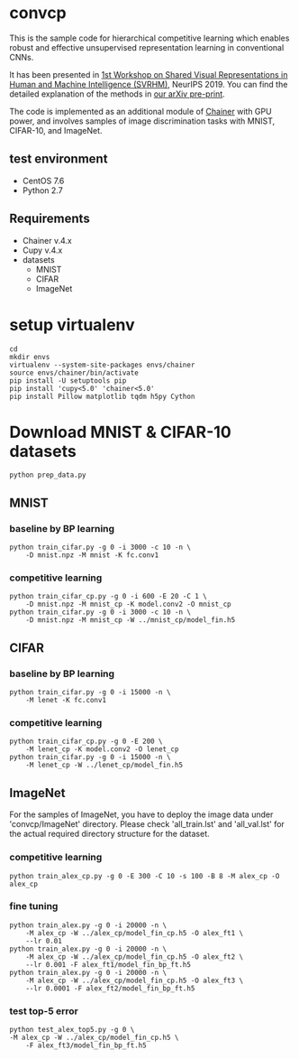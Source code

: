 # convcp

This is the sample code for hierarchical competitive learning
which enables robust and effective unsupervised representation learning
in conventional CNNs.

It has been presented in
[1st Workshop on Shared Visual Representations
in Human and Machine Intelligence (SVRHM)](https://www.svrhm2019.com/),
NeurIPS 2019.
You can find the detailed explanation of the methods
in [our arXiv pre-print](https://arxiv.org/abs/2001.01121).

The code is implemented as an additional module
of [Chainer](https://chainer.org/) with GPU power,
and involves samples of image discrimination tasks
with MNIST, CIFAR-10, and ImageNet.


## test environment
- CentOS 7.6
- Python 2.7


## Requirements
- Chainer v.4.x
- Cupy v.4.x
- datasets
  - MNIST
  - CIFAR
  - ImageNet


# setup virtualenv
    cd
    mkdir envs
    virtualenv --system-site-packages envs/chainer
    source envs/chainer/bin/activate
    pip install -U setuptools pip
    pip install 'cupy<5.0' 'chainer<5.0' 
    pip install Pillow matplotlib tqdm h5py Cython


# Download MNIST & CIFAR-10 datasets
    python prep_data.py


## MNIST
### baseline by BP learning
    python train_cifar.py -g 0 -i 3000 -c 10 -n \
        -D mnist.npz -M mnist -K fc.conv1

### competitive learning
    python train_cifar_cp.py -g 0 -i 600 -E 20 -C 1 \
        -D mnist.npz -M mnist_cp -K model.conv2 -O mnist_cp
    python train_cifar.py -g 0 -i 3000 -c 10 -n \
        -D mnist.npz -M mnist_cp -W ../mnist_cp/model_fin.h5


## CIFAR
### baseline by BP learning
    python train_cifar.py -g 0 -i 15000 -n \
        -M lenet -K fc.conv1

### competitive learning
    python train_cifar_cp.py -g 0 -E 200 \
        -M lenet_cp -K model.conv2 -O lenet_cp
    python train_cifar.py -g 0 -i 15000 -n \
        -M lenet_cp -W ../lenet_cp/model_fin.h5


## ImageNet
For the samples of ImageNet,
you have to deploy the image data under 'convcp/ImageNet' directory.
Please check 'all_train.lst' and 'all_val.lst'
for the actual required directory structure for the dataset.

### competitive learning
    python train_alex_cp.py -g 0 -E 300 -C 10 -s 100 -B 8 -M alex_cp -O alex_cp
	
### fine tuning
    python train_alex.py -g 0 -i 20000 -n \
        -M alex_cp -W ../alex_cp/model_fin_cp.h5 -O alex_ft1 \
        --lr 0.01 
    python train_alex.py -g 0 -i 20000 -n \
        -M alex_cp -W ../alex_cp/model_fin_cp.h5 -O alex_ft2 \
        --lr 0.001 -F alex_ft1/model_fin_bp_ft.h5 
    python train_alex.py -g 0 -i 20000 -n \
        -M alex_cp -W ../alex_cp/model_fin_cp.h5 -O alex_ft3 \
        --lr 0.0001 -F alex_ft2/model_fin_bp_ft.h5 

### test top-5 error
    python test_alex_top5.py -g 0 \
	-M alex_cp -W ../alex_cp/model_fin_cp.h5 \
        -F alex_ft3/model_fin_bp_ft.h5
        
